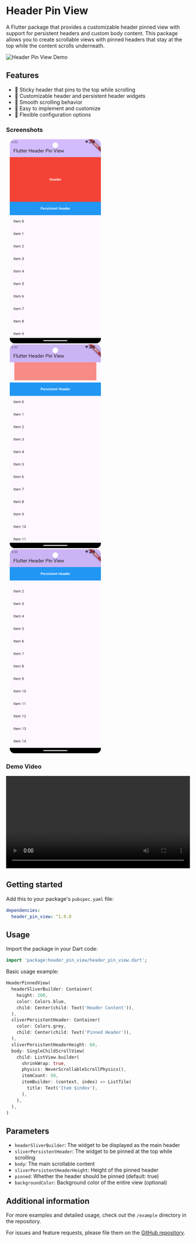 <!--
This README describes the package. If you publish this package to pub.dev,
this README's contents appear on the landing page for your package.

For information about how to write a good package README, see the guide for
[writing package pages](https://dart.dev/tools/pub/writing-package-pages).

For general information about developing packages, see the Dart guide for
[creating packages](https://dart.dev/guides/libraries/create-packages)
and the Flutter guide for
[developing packages and plugins](https://flutter.dev/to/develop-packages).
-->

# Header Pin View

A Flutter package that provides a customizable header pinned view with support for persistent headers and custom body content. This package allows you to create scrollable views with pinned headers that stay at the top while the content scrolls underneath.

![Header Pin View Demo](screenshots/demo.gif)

## Features

- 📌 Sticky header that pins to the top while scrolling
- 🎨 Customizable header and persistent header widgets
- 📱 Smooth scrolling behavior
- 🎯 Easy to implement and customize
- 🔧 Flexible configuration options

### Screenshots

<p float="left">
  <img src="screenshots/screenshot1.png" width="250" alt="Screenshot 1" hspace="10"/>
  <img src="screenshots/screenshot2.png" width="250" alt="Screenshot 2" hspace="10"/>
  <img src="screenshots/screenshot3.png" width="250" alt="Screenshot 3" hspace="10"/>
</p>

### Demo Video

<video width="100%" controls>
  <source src="screenshots/recording.webm" type="video/webm">
  Your browser does not support the video tag.
</video>

## Getting started

Add this to your package's `pubspec.yaml` file:

```yaml
dependencies:
  header_pin_view: ^1.0.0
```

## Usage

Import the package in your Dart code:

```dart
import 'package:header_pin_view/header_pin_view.dart';
```

Basic usage example:

```dart
HeaderPinnedView(
  headerSliverBuilder: Container(
    height: 200,
    color: Colors.blue,
    child: Center(child: Text('Header Content')),
  ),
  sliverPersistentHeader: Container(
    color: Colors.grey,
    child: Center(child: Text('Pinned Header')),
  ),
  sliverPersistentHeaderHeight: 60,
  body: SingleChildScrollView(
    child: ListView.builder(
      shrinkWrap: true,
      physics: NeverScrollableScrollPhysics(),
      itemCount: 50,
      itemBuilder: (context, index) => ListTile(
        title: Text('Item $index'),
      ),
    ),
  ),
)
```

## Parameters

- `headerSliverBuilder`: The widget to be displayed as the main header
- `sliverPersistentHeader`: The widget to be pinned at the top while scrolling
- `body`: The main scrollable content
- `sliverPersistentHeaderHeight`: Height of the pinned header
- `pinned`: Whether the header should be pinned (default: true)
- `backgroundColor`: Background color of the entire view (optional)

## Additional information

For more examples and detailed usage, check out the `/example` directory in the repository.

For issues and feature requests, please file them on the [GitHub repository](https://github.com/YOUR_USERNAME/header_pin_view/issues).
